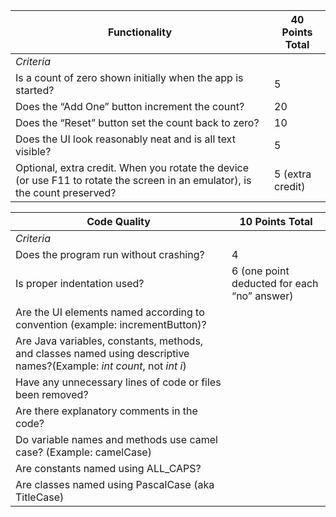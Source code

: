 | **Functionality**                                            | **40 Points Total** |
| ------------------------------------------------------------ | ------------------- |
| *Criteria*                                                   |                     |
| Is a count of zero shown initially when the app is started?  | 5                   |
| Does the “Add One” button increment the count?               | 20                  |
| Does the “Reset” button set the count back to zero?          | 10                  |
| Does the UI look reasonably neat and is all text visible?    | 5                   |
| Optional, extra credit. When you rotate the device (or use F11 to rotate the screen in an emulator), is the count preserved? | 5 (extra credit)    |

 

| **Code Quality**                                             | **10 Points Total**                         |
| ------------------------------------------------------------ | ------------------------------------------- |
| *Criteria*                                                   |                                             |
| Does the program run without crashing?                       | 4                                           |
| Is proper indentation used?                                  | 6 (one point deducted for each “no” answer) |
| Are the UI elements named according to convention (example: incrementButton)? |                                             |
| Are Java variables, constants, methods, and classes named using descriptive names?(Example: *int count*, not *int i*) |                                             |
| Have any unnecessary lines of code or files been removed?    |                                             |
| Are there explanatory comments in the code?                  |                                             |
| Do variable names and methods use camel case? (Example: camelCase) |                                             |
| Are constants named using ALL_CAPS?                          |                                             |
| Are classes named using PascalCase (aka TitleCase)           |                                             |